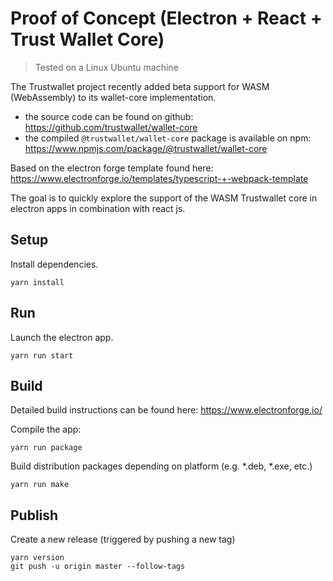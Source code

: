 # Proof of Concept (Electron + React + Trust Wallet Core)

> Tested on a Linux Ubuntu machine

The Trustwallet project recently added beta support for WASM (WebAssembly) to its wallet-core implementation.
- the source code can be found on github: https://github.com/trustwallet/wallet-core
- the compiled `@trustwallet/wallet-core` package is available on npm: https://www.npmjs.com/package/@trustwallet/wallet-core

Based on the electron forge template found here: https://www.electronforge.io/templates/typescript-+-webpack-template

The goal is to quickly explore the support of the WASM Trustwallet core in electron apps in combination with react js.

## Setup

Install dependencies.

```shell
yarn install
```

## Run

Launch the electron app.

```shell
yarn run start
```

## Build

Detailed build instructions can be found here: https://www.electronforge.io/

Compile the app:
```shell
yarn run package
```

Build distribution packages depending on platform (e.g. *.deb, *.exe, etc.)
```shell
yarn run make
```

## Publish

Create a new release (triggered by pushing a new tag)
```shell
yarn version
git push -u origin master --follow-tags
```
